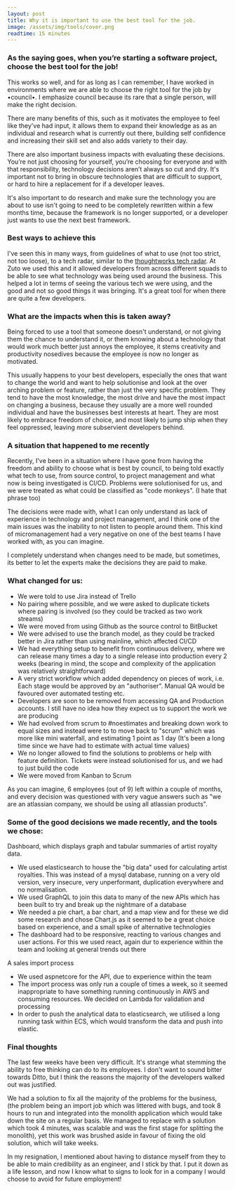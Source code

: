 ```yaml
---
layout: post
title: Why it is important to use the best tool for the job.
image: /assets/img/tools/cover.png
readtime: 15 minutes
---
```


### As the saying goes, when you’re starting a software project, choose the best tool for the job!

This works so well, and for as long as I can remember, I have worked in environments where we are able to choose the right tool for the job by •council•. I emphasize council because its rare that a single person, will make the right decision.

There are many benefits of this, such as it motivates the employee to feel like they've had input, it allows them to expand their knowledge as as an individual and research what is currently out there, building self confidence and increasing their skill set and also adds variety to their day.

There are also important business impacts with evaluating these decisions. You’re not just choosing for yourself, you’re choosing for everyone and with that responsibility, technology decisions aren’t always so cut and dry. It's important not to bring in obscure technologies that are difficult to support, or hard to hire a replacement for if a developer leaves.

It's also important to do research and make sure the technology you are about to use isn't going to need to be completely rewritten within a few months time, because the framework is no longer supported, or a developer just wants to use the next best framework.

<amp-img src="/assets/img/tools/handyman.png"
  width="1400"
  height="736"
  layout="responsive">
</amp-img>


### Best ways to achieve this

I've seen this in many ways, from guidelines of what to use (not too strict, not too loose), to a tech radar, similar to the [thoughtworks tech radar](https://www.thoughtworks.com/radar). At Zuto we used this and it allowed developers from across different squads to be able to see what technology was being used around the business. This helped a lot in terms of seeing the various tech we were using, and the good and not so good things it was bringing. It's a great tool for when there are quite a few developers.

<amp-img src="/assets/img/tools/tech-radar.png"
  width="924"
  height="794"
  layout="responsive">
</amp-img>


### What are the impacts when this is taken away?

Being forced to use a tool that someone doesn't understand, or not giving them the chance to understand it, or them knowing about a technology that would work much better just annoys the employee, it stems creativity and productivity nosedives because the employee is now no longer as motivated.

This usually happens to your best developers, especially the ones that want to change the world and want to help solutionise and look at the over arching problem or feature, rather than just the very specific problem. They tend to have the most knowledge, the most drive and have the most impact on changing a business, because they usually are a more well rounded individual and have the businesses best interests at heart. They are most likely to embrace freedom of choice, and most likely to jump ship when they feel oppressed, leaving more subservient developers behind. 

<amp-img src="/assets/img/tools/motivation.png"
  width="1084"
  height="732"
  layout="responsive">
</amp-img>


### A situation that happened to me recently

Recently, I've been in a situation where I have gone from having the freedom and ability to choose what is best by council, to being told exactly what tech to use, from source control, to project management and what now is being investigated is CI/CD. Problems were solutionised for us, and we were treated as what could be classified as "code monkeys". (I hate that phrase too)

The decisions were made with, what I can only understand as lack of experience in technology and project management, and I think one of the main issues was the inability to not listen to people around them. This kind of micromanagement had a very negative on one of the best teams I have worked with, as you can imagine.

I completely understand when changes need to be made, but sometimes, its better to let the experts make the decisions they are paid to make.

<amp-img src="/assets/img/tools/micromanagement.png"
  width="784"
  height="444"
  layout="responsive">
</amp-img>


### What changed for us:

- We were told to use Jira instead of Trello
- No pairing where possible, and we were asked to duplicate tickets where pairing is involved (so they could be tracked as two work streams)
- We were moved from using Github as the source control to BitBucket
- We were advised to use the branch model, as they could be tracked better in Jira rather than using mainline, which affected CI/CD
- We had everything setup to benefit from continuous delivery, where we can release many times a day to a single release into production every 2 weeks (bearing in mind, the scope and complexity of the application was relatively straightforward)
- A very strict workflow which added dependency on pieces of work, i.e. Each stage would be approved by an "authoriser". Manual QA would be favoured over automated testing etc.
- Developers are soon to be removed from accessing QA and Production accounts. I still have no idea how they expect us to support the work we are producing
- We had evolved from scrum to #noestimates and breaking down work to equal sizes and instead were to to move back to "scrum" which was more like mini waterfall, and estimating 1 point as 1 day (It's been a long time since we have had to estimate with actual time values) 
- We no longer allowed to find the solutions to problems or help with feature definition. Tickets were instead solutionised for us, and we had to just build the code
- We were moved from Kanban to Scrum

As you can imagine, 6 employees (out of 9) left within a couple of months, and every decision was questioned with very vague answers such as "we are an atlassian company, we should be using all atlassian products". 

<amp-img src="/assets/img/tools/facepalm.png"
  width="1232"
  height="820"
  layout="responsive">
</amp-img>

### Some of the good decisions we made recently, and the tools we chose:

Dashboard, which displays graph and tabular summaries of artist royalty data. 
- We used elasticsearch to house the "big data" used for calculating artist royalties. This was instead of a mysql database, running on a very old version, very insecure, very unperformant, duplication everywhere and no normalisation.
- We used GraphQL to join this data to many of the new APIs which has been built to try and break up the nightmare of a database
- We needed a pie chart, a bar chart, and a map view and for these we did some research and chose Chart.js as it seemed to be a great choice based on experience, and a small spike of alternative technologies
- The dashboard had to be responsive, reacting to various changes and user actions. For this we used react, again dur to experience within the team and looking at general trends out there

A sales import process
- We used aspnetcore for the API, due to experience within the team
- The import process was only run a couple of times a week, so it seemed inappropriate to have something running continuously in AWS and consuming resources. We decided on Lambda for validation and processing
- In order to push the analytical data to elasticsearch, we utilised a long running task within ECS, which would transform the data and push into elastic.

### Final thoughts

The last few weeks have been very difficult. It's strange what stemming the ability to free thinking can do to its employees. I don't want to sound bitter towards Ditto, but I think the reasons the majority of the developers walked out was justified. 

We had a solution to fix all the majority of the problems for the business, (the problem being an import job which was littered with bugs, and took 8 hours to run and integrated into the monolith application which would take down the site on a regular basis. We managed to replace with a solution which took 4 minutes, was scalable and was the first stage for splitting the monolith), yet this work was brushed aside in favour of fixing the old solution, which will take weeks.

In my resignation, I mentioned about having to distance myself from they to be able to main credibility as an engineer, and I stick by that. I put it down as a life lesson, and now I know what to signs to look for in a company I would choose to avoid for future employment!
